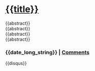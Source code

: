 <!--
title: About2
date: 2013-12-25 17:07
abstract: Descripcion About Blog2
-->
<h1><a href="{{url}}">{{title}}</a></h1>  

{{abstract}}  
{{abstract}}  
{{abstract}}  
{{abstract}}

<h3>{{date_long_string}} | <a href="{{url}}#disqus_thread">Comments</a></h3>
{{disqus}}
